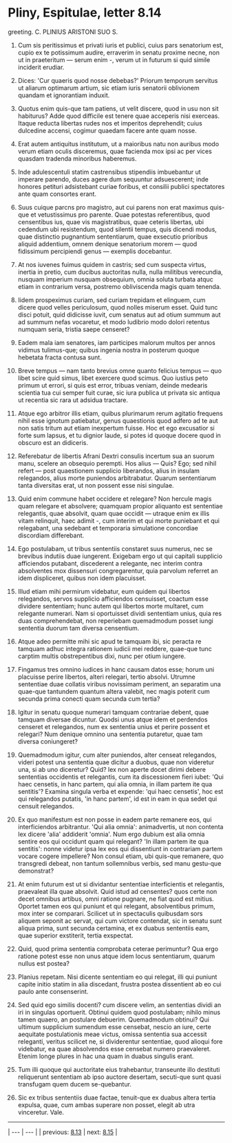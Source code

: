 # Pliny, Espitulae, letter 8.14

greeting. C. PLINIUS ARISTONI SUO S.



1. Cum sis peritissimus et privati iuris et publici, cuius pars senatorium est, cupio ex te potissimum audire, erraverim in senatu proxime necne, non ut in praeteritum — serum enim -, verum ut in futurum si quid simile inciderit erudiar.



2. Dices: 'Cur quaeris quod nosse debebas?' Priorum temporum servitus ut aliarum optimarum artium, sic etiam iuris senatorii oblivionem quandam et ignorantiam induxit.



3. Quotus enim quis-que tam patiens, ut velit discere, quod in usu non sit habiturus? Adde quod difficile est tenere quae acceperis nisi exerceas. Itaque reducta libertas rudes nos et imperitos deprehendit; cuius dulcedine accensi, cogimur quaedam facere ante quam nosse.



4. Erat autem antiquitus institutum, ut a maioribus natu non auribus modo verum etiam oculis disceremus, quae facienda mox ipsi ac per vices quasdam tradenda minoribus haberemus.



5. Inde adulescentuli statim castrensibus stipendiis imbuebantur ut imperare parendo, duces agere dum sequuntur adsuescerent; inde honores petituri adsistebant curiae foribus, et consilii publici spectatores ante quam consortes erant.



6. Suus cuique parcns pro magistro, aut cui parens non erat maximus quis-que et vetustissimus pro parente. Quae potestas referentibus, quod censentibus ius, quae vis magistratibus, quae ceteris libertas, ubi cedendum ubi resistendum, quod silentii tempus, quis dicendi modus, quae distinctio pugnantium sententiarum, quae exsecutio prioribus aliquid addentium, omnem denique senatorium morem — quod fidissimum percipiendi genus — exemplis docebantur.



7. At nos iuvenes fuimus quidem in castris; sed cum suspecta virtus, inertia in pretio, cum ducibus auctoritas nulla, nulla militibus verecundia, nusquam imperium nusquam obsequium, omnia soluta turbata atquc etiam in contrarium versa, postremo obliviscenda magis quam tenenda.



8. Iidem prospeximus curiam, sed curiam trepidam et elinguem, cum dicere quod velles periculosum, quod nolles miserum esset. Quid tunc disci potuit, quid didicisse iuvit, cum senatus aut ad otium summum aut ad summum nefas vocaretur, et modo ludibrio modo dolori retentus numquam seria, tristia saepe censeret?



9. Eadem mala iam senatores, iam participes malorum multos per annos vidimus tulimus-que; quibus ingenia nostra in posterum quoque hebetata fracta contusa sunt.



10. Breve tempus — nam tanto brevius omne quanto felicius tempus — quo libet scire quid simus, libet exercere quod scimus. Quo iustius peto primum ut errori, si quis est error, tribuas veniam, deinde medearis scientia tua cui semper fuit curae, sic iura publica ut privata sic antiqua ut recentia sic rara ut adsidua tractare.



11. Atque ego arbitror illis etiam, quibus plurimarum rerum agitatio frequens nihil esse ignotum patiebatur, genus quaestionis quod adfero ad te aut non satis tritum aut etiam inexpertum fuisse. Hoc et ego excusatior si forte sum lapsus, et tu dignior laude, si potes id quoque docere quod in obscuro est an didiceris.



12. Referebatur de libertis Afrani Dextri consulis incertum sua an suorum manu, scelere an obsequio perempti. Hos alius — Quis? Ego; sed nihil refert — post quaestionem supplicio liberandos, alius in insulam relegandos, alius morte puniendos arbitrabatur. Quarum sententiarum tanta diversitas erat, ut non possent esse nisi singulae.



13. Quid enim commune habet occidere et relegare? Non hercule magis quam relegare et absolvere; quamquam propior aliquanto est sententiae relegantis, quae absolvit, quam quae occidit — utraque enim ex illis vitam relinquit, haec adimit -, cum interim et qui morte puniebant et qui relegabant, una sedebant et temporaria simulatione concordiae discordiam differebant.



14. Ego postulabam, ut tribus sententiis constaret suus numerus, nec se brevibus indutiis duae iungerent. Exigebam ergo ut qui capitali supplicio afficiendos putabant, discederent a relegante, nec interim contra absolventes mox dissensuri congregarentur, quia parvolum referret an idem displiceret, quibus non idem placuisset.



15. Illud etiam mihi permirum videbatur, eum quidem qui libertos relegandos, servos supplicio afficiendos censuisset, coactum esse dividere sententiam; hunc autem qui libertos morte multaret, cum relegante numerari. Nam si oportuisset dividi sententiam unius, quia res duas comprehendebat, non reperiebam quemadmodum posset iungi sententia duorum tam diversa censentium.



16. Atque adeo permitte mihi sic apud te tamquam ibi, sic peracta re tamquam adhuc integra rationem iudicii mei reddere, quae-que tunc carptim multis obstrepentibus dixi, nunc per otium iungere.



17. Fingamus tres omnino iudices in hanc causam datos esse; horum uni placuisse perire libertos, alteri relegari, tertio absolvi. Utrumne sententiae duae collatis viribus novissimam periment, an separatim una quae-que tantundem quantum altera valebit, nec magis poterit cum secunda prima conecti quam secunda cum tertia?



18. Igitur in senatu quoque numerari tamquam contrariae debent, quae tamquam diversae dicuntur. Quodsi unus atque idem et perdendos censeret et relegandos, num ex sententia unius et perire possent et relegari? Num denique omnino una sententia putaretur, quae tam diversa coniungeret?



19. Quemadmodum igitur, cum alter puniendos, alter censeat relegandos, videri potest una sententia quae dicitur a duobus, quae non videretur una, si ab uno diceretur? Quid? lex non aperte docet dirimi debere sententias occidentis et relegantis, cum ita discessionem fieri iubet: 'Qui haec censetis, in hanc partem, qui alia omnia, in illam partem ite qua sentitis'? Examina singula verba et expende: 'qui haec censetis', hoc est qui relegandos putatis, 'in hanc partem', id est in eam in qua sedet qui censuit relegandos.



20. Ex quo manifestum est non posse in eadem parte remanere eos, qui interficiendos arbitrantur. 'Qui alia omnia': animadvertis, ut non contenta lex dicere 'alia' addiderit 'omnia'. Num ergo dubium est alia omnia sentire eos qui occidunt quam qui relegant? 'In illam partem ite qua sentitis': nonne videtur ipsa lex eos qui dissentiunt in contrariam partem vocare cogere impellere? Non consul etiam, ubi quis-que remanere, quo transgredi debeat, non tantum sollemnibus verbis, sed manu gestu-que demonstrat?



21. At enim futurum est ut si dividantur sententiae interficientis et relegantis, praevaleat illa quae absolvit. Quid istud ad censentes? quos certe non decet omnibus artibus, omni ratione pugnare, ne fiat quod est mitius. Oportet tamen eos qui puniunt et qui relegant, absolventibus primum, mox inter se comparari. Scilicet ut in spectaculis quibusdam sors aliquem seponit ac servat, qui cum victore contendat, sic in senatu sunt aliqua prima, sunt secunda certamina, et ex duabus sententiis eam, quae superior exstiterit, tertia exspectat.



22. Quid, quod prima sententia comprobata ceterae perimuntur? Qua ergo ratione potest esse non unus atque idem locus sententiarum, quarum nullus est postea?



23. Planius repetam. Nisi dicente sententiam eo qui relegat, illi qui puniunt capite initio statim in alia discedant, frustra postea dissentient ab eo cui paulo ante consenserint.



24. Sed quid ego similis docenti? cum discere velim, an sententias dividi an iri in singulas oportuerit. Obtinui quidem quod postulabam; nihilo minus tamen quaero, an postulare debuerim. Quemadmodum obtinui? Qui ultimum supplicium sumendum esse censebat, nescio an iure, certe aequitate postulationis meae victus, omissa sententia sua accessit releganti, veritus scilicet ne, si dividerentur sententiae, quod alioqui fore videbatur, ea quae absolvendos esse censebat numero praevaleret. Etenim longe plures in hac una quam in duabus singulis erant.



25. Tum illi quoque qui auctoritate eius trahebantur, transeunte illo destituti reliquerunt sententiam ab ipso auctore desertam, secuti-que sunt quasi transfugam quem ducem se-quebantur.



26. Sic ex tribus sententiis duae factae, tenuit-que ex duabus altera tertia expulsa, quae, cum ambas superare non posset, elegit ab utra vinceretur. Vale.



---

| --- | --- |
| previous: [8.13](../8.13/) | next: [8.15](../8.15/) |